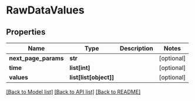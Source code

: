 # RawDataValues

## Properties
Name | Type | Description | Notes
------------ | ------------- | ------------- | -------------
**next_page_params** | **str** |  | [optional] 
**time** | **list[int]** |  | [optional] 
**values** | **list[list[object]]** |  | [optional] 

[[Back to Model list]](../README.md#documentation-for-models) [[Back to API list]](../README.md#documentation-for-api-endpoints) [[Back to README]](../README.md)


